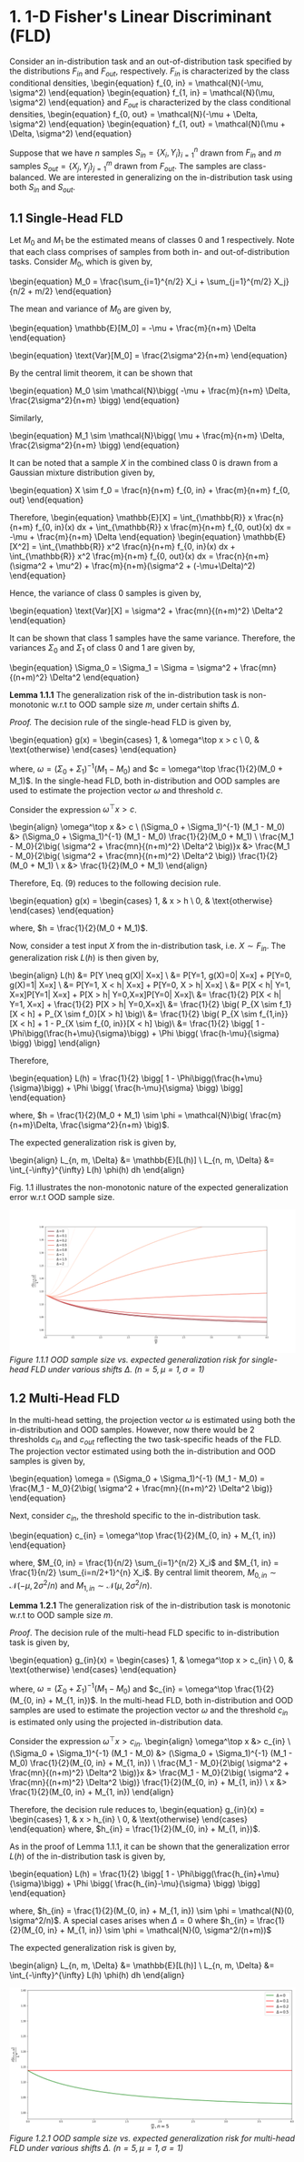 # 1. 1-D Fisher's Linear Discriminant (FLD)

Consider an in-distribution task and an out-of-distribution task specified by the distributions $F_{in}$ and $F_{out}$, respectively. $F_{in}$ is characterized by the class conditional densities, 
     \begin{equation}
     f_{0, in} = \mathcal{N}(-\mu, \sigma^2) 
     \end{equation}
     \begin{equation}
     f_{1, in} = \mathcal{N}(\mu, \sigma^2) 
     \end{equation}
and $F_{out}$ is characterized by the class conditional densities,
    \begin{equation} 
     f_{0, out} = \mathcal{N}(-\mu + \Delta, \sigma^2) 
    \end{equation}
    \begin{equation}
     f_{1, out} = \mathcal{N}(\mu + \Delta, \sigma^2) 
    \end{equation}

Suppose that we have $n$ samples $S_{in} = \{X_i, Y_i\}_{i=1}^n$ drawn from $F_{in}$ and $m$ samples $S_{out} = \{X_j, Y_j\}_{j=1}^m$ drawn from $F_{out}$. The samples are class-balanced. We are interested in generalizing on the in-distribution task using both $S_{in}$ and $S_{out}$.

## 1.1 Single-Head FLD

Let $M_0$ and $M_1$ be the estimated means of classes 0 and 1 respectively. Note that each class comprises of samples from both in- and out-of-distribution tasks. Consider $M_0$, which is given by, 

\begin{equation}
    M_0 = \frac{\sum_{i=1}^{n/2} X_i + \sum_{j=1}^{m/2} X_j}{n/2 + m/2}
\end{equation}

The mean and variance of $M_0$ are given by, 

\begin{equation}
    \mathbb{E}[M_0] = -\mu + \frac{m}{n+m} \Delta
\end{equation}


\begin{equation}
    \text{Var}[M_0] = \frac{2\sigma^2}{n+m}
\end{equation}


By the central limit theorem, it can be shown that

\begin{equation}
    M_0 \sim \mathcal{N}\bigg( -\mu + \frac{m}{n+m} \Delta, \frac{2\sigma^2}{n+m} \bigg)
\end{equation}

Similarly,

\begin{equation}
    M_1 \sim \mathcal{N}\bigg( \mu + \frac{m}{n+m} \Delta, \frac{2\sigma^2}{n+m} \bigg)
\end{equation}


It can be noted that a sample $X$ in the combined class 0 is drawn from a Gaussian mixture distribution given by, 

\begin{equation}
    X \sim f_0 = \frac{n}{n+m} f_{0, in} + \frac{m}{n+m} f_{0, out}
\end{equation}


Therefore, 
\begin{equation}
 \mathbb{E}[X] = \int_{\mathbb{R}} x \frac{n}{n+m} f_{0, in}(x) dx + \int_{\mathbb{R}} x \frac{m}{n+m} f_{0, out}(x) dx = -\mu + \frac{m}{n+m} \Delta 
\end{equation}
\begin{equation}
 \mathbb{E}[X^2] = \int_{\mathbb{R}} x^2 \frac{n}{n+m} f_{0, in}(x) dx + \int_{\mathbb{R}} x^2 \frac{m}{n+m} f_{0, out}(x) dx = \frac{n}{n+m}(\sigma^2 + \mu^2) + \frac{m}{n+m}(\sigma^2 + (-\mu+\Delta)^2)  
\end{equation}

Hence, the variance of class 0 samples is given by, 

\begin{equation}
   \text{Var}[X] = \sigma^2 + \frac{mn}{(n+m)^2} \Delta^2
\end{equation}


It can be shown that class 1 samples have the same variance. Therefore, the variances $\Sigma_0$ and $\Sigma_1$ of class 0 and 1 are given by, 

\begin{equation}
   \Sigma_0 = \Sigma_1 = \Sigma = \sigma^2 + \frac{mn}{(n+m)^2} \Delta^2
\end{equation}


**Lemma 1.1.1** The generalization risk of the in-distribution task is non-monotonic w.r.t to OOD sample size $m$, under certain shifts $\Delta$.

*Proof.* The decision rule of the single-head FLD is given by, 

\begin{equation}
g(x) = 
\begin{cases}
   1, & \omega^\top x > c \\
   0, & \text{otherwise}
\end{cases}
\end{equation}


where, $\omega = (\Sigma_0 + \Sigma_1)^{-1} (M_1 - M_0)$ and $c = \omega^\top \frac{1}{2}(M_0 + M_1)$. In the single-head FLD, both in-distribution and OOD samples are used to estimate the projection vector $\omega$ and threshold $c$.

Consider the expression $\omega^\top x > c$. 

\begin{align}
   \omega^\top x &> c \\
   (\Sigma_0 + \Sigma_1)^{-1} (M_1 - M_0) &> (\Sigma_0 + \Sigma_1)^{-1} (M_1 - M_0) \frac{1}{2}(M_0 + M_1) \\
   \frac{M_1 - M_0}{2\big( \sigma^2 + \frac{mn}{(n+m)^2} \Delta^2 \big)}x &> \frac{M_1 - M_0}{2\big( \sigma^2 + \frac{mn}{(n+m)^2} \Delta^2 \big)} \frac{1}{2}(M_0 + M_1) \\
    x &> \frac{1}{2}(M_0 + M_1)
\end{align}

Therefore, Eq. (9) reduces to the following decision rule.

\begin{equation}
g(x) = 
\begin{cases}
   1, & x > h \\
   0, & \text{otherwise}
\end{cases}
\end{equation}

where, $h = \frac{1}{2}(M_0 + M_1)$.

Now, consider a test input $X$ from the in-distribution task, i.e. $X \sim F_{in}$. The generalization risk $L(h)$ is then given by,

\begin{align}
    L(h) &= P[Y \neq g(X)| X=x] \\
    &= P[Y=1, g(X)=0| X=x] + P[Y=0, g(X)=1| X=x] \\
    &= P[Y=1, X < h| X=x] + P[Y=0, X > h| X=x] \\
    &= P[X < h| Y=1, X=x]P[Y=1| X=x] + P[X > h| Y=0,X=x]P[Y=0| X=x]\\
    &= \frac{1}{2} P[X < h| Y=1, X=x] + \frac{1}{2} P[X > h| Y=0,X=x]\\
    &= \frac{1}{2} \big( P_{X \sim f_1}[X < h] + P_{X \sim f_0}[X > h] \big)\\
    &= \frac{1}{2} \big( P_{X \sim f_{1,in}}[X < h] + 1 - P_{X \sim f_{0, in}}[X < h] \big)\\
    &= \frac{1}{2} \bigg[ 1 - \Phi\bigg(\frac{h+\mu}{\sigma}\bigg) + \Phi \bigg( \frac{h-\mu}{\sigma} \bigg) \bigg]
\end{align}


Therefore,

\begin{equation}
   L(h) = \frac{1}{2} \bigg[ 1 - \Phi\bigg(\frac{h+\mu}{\sigma}\bigg) + \Phi \bigg( \frac{h-\mu}{\sigma} \bigg) \bigg]
\end{equation}


where, $h = \frac{1}{2}(M_0 + M_1) \sim \phi = \mathcal{N}\big( \frac{m}{n+m}\Delta, \frac{\sigma^2}{n+m} \big)$. 

The expected generalization risk is given by, 

\begin{align}
   L_{n, m, \Delta} &= \mathbb{E}[L(h)] \\
   L_{n, m, \Delta} &= \int_{-\infty}^{\infty} L(h) \phi(h) dh
\end{align}


Fig. 1.1 illustrates the non-monotonic nature of the expected generalization error w.r.t OOD sample size.

![center w:300](figures/simple_ood_exp_plot.png)
*Figure 1.1.1 OOD sample size vs. expected generalization risk for single-head FLD under various shifts $\Delta$. ($n=5, \mu=1, \sigma=1$)*

## 1.2 Multi-Head FLD

In the multi-head setting, the projection vector $\omega$ is estimated using both the in-distribution and OOD samples. However, now there would be 2 thresholds $c_{in}$ and $c_{out}$ reflecting the two task-specific heads of the FLD. The projection vector estimated using both the in-distribution and OOD samples is given by,


\begin{equation}
   \omega = (\Sigma_0 + \Sigma_1)^{-1} (M_1 - M_0) =  \frac{M_1 - M_0}{2\big( \sigma^2 + \frac{mn}{(n+m)^2} \Delta^2 \big)}
\end{equation}

Next, consider $c_{in}$, the threshold specific to the in-distribution task.

\begin{equation}
   c_{in} = \omega^\top \frac{1}{2}(M_{0, in} + M_{1, in})
\end{equation}

where, $M_{0, in} = \frac{1}{n/2} \sum_{i=1}^{n/2} X_i$ and $M_{1, in} = \frac{1}{n/2} \sum_{i=n/2+1}^{n} X_i$. By central limit theorem, $M_{0, in} \sim \mathcal{N}(-\mu, 2\sigma^2/n)$ and  $M_{1, in} \sim \mathcal{N}(\mu, 2\sigma^2/n)$. 

**Lemma 1.2.1** The generalization risk of the in-distribution task is monotonic w.r.t to OOD sample size $m$.

*Proof*. The decision rule of the multi-head FLD specific to in-distribution task is given by,

\begin{equation}
g_{in}(x) = 
\begin{cases}
   1, & \omega^\top x > c_{in} \\
   0, & \text{otherwise}
\end{cases}
\end{equation}

where, $\omega = (\Sigma_0 + \Sigma_1)^{-1} (M_1 - M_0)$ and $c_{in} = \omega^\top \frac{1}{2}(M_{0, in} + M_{1, in})$. In the multi-head FLD, both in-distribution and OOD samples are used to estimate the projection vector $\omega$ and the threshold $c_{in}$ is estimated only using the projected in-distribution data.

Consider the expression $\omega^\top x > c_{in}$. 
\begin{align}
   \omega^\top x &> c_{in} \\
   (\Sigma_0 + \Sigma_1)^{-1} (M_1 - M_0) &> (\Sigma_0 + \Sigma_1)^{-1} (M_1 - M_0) \frac{1}{2}(M_{0, in} + M_{1, in}) \\
   \frac{M_1 - M_0}{2\big( \sigma^2 + \frac{mn}{(n+m)^2} \Delta^2 \big)}x &> \frac{M_1 - M_0}{2\big( \sigma^2 + \frac{mn}{(n+m)^2} \Delta^2 \big)} \frac{1}{2}(M_{0, in} + M_{1, in}) \\
    x &> \frac{1}{2}(M_{0, in} + M_{1, in})
\end{align}

Therefore, the decision rule reduces to, 
\begin{equation}
g_{in}(x) = 
\begin{cases}
   1, & x > h_{in} \\
   0, & \text{otherwise}
\end{cases}
\end{equation}
where, $h_{in} = \frac{1}{2}(M_{0, in} + M_{1, in})$.

As in the proof of Lemma 1.1.1, it can be shown that the generalization error $L(h)$ of the in-distribution task is given by, 

\begin{equation}
   L(h) = \frac{1}{2} \bigg[ 1 - \Phi\bigg(\frac{h_{in}+\mu}{\sigma}\bigg) + \Phi \bigg( \frac{h_{in}-\mu}{\sigma} \bigg) \bigg]
\end{equation}

where, $h_{in} = \frac{1}{2}(M_{0, in} + M_{1, in}) \sim \phi = \mathcal{N}(0, \sigma^2/n)$. A special cases arises when $\Delta = 0$ where $h_{in} = \frac{1}{2}(M_{0, in} + M_{1, in}) \sim \phi = \mathcal{N}(0, \sigma^2/(n+m))$

The expected generalization risk is given by, 

\begin{align}
   L_{n, m, \Delta} &= \mathbb{E}[L(h)] \\
   L_{n, m, \Delta} &= \int_{-\infty}^{\infty} L(h) \phi(h) dh
\end{align}

![center w:300](figures/simple_ood_multihead_exp_plot.png)
*Figure 1.2.1 OOD sample size vs. expected generalization risk for multi-head FLD under various shifts $\Delta$. ($n=5, \mu=1, \sigma=1$)*

